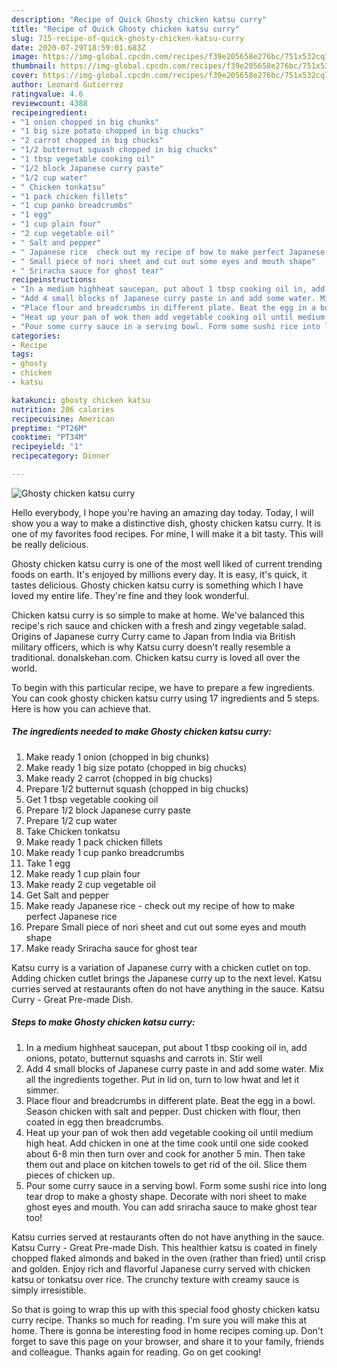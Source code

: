 ```yaml
---
description: "Recipe of Quick Ghosty chicken katsu curry"
title: "Recipe of Quick Ghosty chicken katsu curry"
slug: 715-recipe-of-quick-ghosty-chicken-katsu-curry
date: 2020-07-29T18:59:01.683Z
image: https://img-global.cpcdn.com/recipes/f39e205658e276bc/751x532cq70/ghosty-chicken-katsu-curry-recipe-main-photo.jpg
thumbnail: https://img-global.cpcdn.com/recipes/f39e205658e276bc/751x532cq70/ghosty-chicken-katsu-curry-recipe-main-photo.jpg
cover: https://img-global.cpcdn.com/recipes/f39e205658e276bc/751x532cq70/ghosty-chicken-katsu-curry-recipe-main-photo.jpg
author: Leonard Gutierrez
ratingvalue: 4.6
reviewcount: 4388
recipeingredient:
- "1 onion chopped in big chunks"
- "1 big size potato chopped in big chucks"
- "2 carrot chopped in big chucks"
- "1/2 butternut squash chopped in big chucks"
- "1 tbsp vegetable cooking oil"
- "1/2 block Japanese curry paste"
- "1/2 cup water"
- " Chicken tonkatsu"
- "1 pack chicken fillets"
- "1 cup panko breadcrumbs"
- "1 egg"
- "1 cup plain four"
- "2 cup vegetable oil"
- " Salt and pepper"
- " Japanese rice  check out my recipe of how to make perfect Japanese rice"
- " Small piece of nori sheet and cut out some eyes and mouth shape"
- " Sriracha sauce for ghost tear"
recipeinstructions:
- "In a medium highheat saucepan, put about 1 tbsp cooking oil in, add onions, potato, butternut squashs and carrots in. Stir well"
- "Add 4 small blocks of Japanese curry paste in and add some water. Mix all the ingredients together. Put in lid on, turn to low hwat and let it simmer."
- "Place flour and breadcrumbs in different plate. Beat the egg in a bowl. Season chicken with salt and pepper. Dust chicken with flour, then coated in egg then breadcrumbs."
- "Heat up your pan of wok then add vegetable cooking oil until medium high heat. Add chicken in one at the time cook until one side cooked about 6-8 min then turn over and cook for another 5 min. Then take them out and place on kitchen towels to get rid of the oil. Slice them pieces of chicken up."
- "Pour some curry sauce in a serving bowl. Form some sushi rice into long tear drop to make a ghosty shape. Decorate with nori sheet to make ghost eyes and mouth. You can add sriracha sauce to make ghost tear too!"
categories:
- Recipe
tags:
- ghosty
- chicken
- katsu

katakunci: ghosty chicken katsu 
nutrition: 286 calories
recipecuisine: American
preptime: "PT26M"
cooktime: "PT34M"
recipeyield: "1"
recipecategory: Dinner

---
```



![Ghosty chicken katsu curry](https://img-global.cpcdn.com/recipes/f39e205658e276bc/751x532cq70/ghosty-chicken-katsu-curry-recipe-main-photo.jpg)

Hello everybody, I hope you're having an amazing day today. Today, I will show you a way to make a distinctive dish, ghosty chicken katsu curry. It is one of my favorites food recipes. For mine, I will make it a bit tasty. This will be really delicious.

Ghosty chicken katsu curry is one of the most well liked of current trending foods on earth. It's enjoyed by millions every day. It is easy, it's quick, it tastes delicious. Ghosty chicken katsu curry is something which I have loved my entire life. They're fine and they look wonderful.

Chicken katsu curry is so simple to make at home. We&#39;ve balanced this recipe&#39;s rich sauce and chicken with a fresh and zingy vegetable salad. Origins of Japanese curry Curry came to Japan from India via British military officers, which is why Katsu curry doesn&#39;t really resemble a traditional. donalskehan.com. Chicken katsu curry is loved all over the world.


To begin with this particular recipe, we have to prepare a few ingredients. You can cook ghosty chicken katsu curry using 17 ingredients and 5 steps. Here is how you can achieve that.

<!--inarticleads1-->

##### The ingredients needed to make Ghosty chicken katsu curry:

1. Make ready 1 onion (chopped in big chunks)
1. Make ready 1 big size potato (chopped in big chucks)
1. Make ready 2 carrot (chopped in big chucks)
1. Prepare 1/2 butternut squash (chopped in big chucks)
1. Get 1 tbsp vegetable cooking oil
1. Prepare 1/2 block Japanese curry paste
1. Prepare 1/2 cup water
1. Take  Chicken tonkatsu
1. Make ready 1 pack chicken fillets
1. Make ready 1 cup panko breadcrumbs
1. Take 1 egg
1. Make ready 1 cup plain four
1. Make ready 2 cup vegetable oil
1. Get  Salt and pepper
1. Make ready  Japanese rice - check out my recipe of how to make perfect Japanese rice
1. Prepare  Small piece of nori sheet and cut out some eyes and mouth shape
1. Make ready  Sriracha sauce for ghost tear


Katsu curry is a variation of Japanese curry with a chicken cutlet on top. Adding chicken cutlet brings the Japanese curry up to the next level. Katsu curries served at restaurants often do not have anything in the sauce. Katsu Curry - Great Pre-made Dish. 

<!--inarticleads2-->

##### Steps to make Ghosty chicken katsu curry:

1. In a medium highheat saucepan, put about 1 tbsp cooking oil in, add onions, potato, butternut squashs and carrots in. Stir well
1. Add 4 small blocks of Japanese curry paste in and add some water. Mix all the ingredients together. Put in lid on, turn to low hwat and let it simmer.
1. Place flour and breadcrumbs in different plate. Beat the egg in a bowl. Season chicken with salt and pepper. Dust chicken with flour, then coated in egg then breadcrumbs.
1. Heat up your pan of wok then add vegetable cooking oil until medium high heat. Add chicken in one at the time cook until one side cooked about 6-8 min then turn over and cook for another 5 min. Then take them out and place on kitchen towels to get rid of the oil. Slice them pieces of chicken up.
1. Pour some curry sauce in a serving bowl. Form some sushi rice into long tear drop to make a ghosty shape. Decorate with nori sheet to make ghost eyes and mouth. You can add sriracha sauce to make ghost tear too!


Katsu curries served at restaurants often do not have anything in the sauce. Katsu Curry - Great Pre-made Dish. This healthier katsu is coated in finely chopped flaked almonds and baked in the oven (rather than fried) until crisp and golden. Enjoy rich and flavorful Japanese curry served with chicken katsu or tonkatsu over rice. The crunchy texture with creamy sauce is simply irresistible. 

So that is going to wrap this up with this special food ghosty chicken katsu curry recipe. Thanks so much for reading. I'm sure you will make this at home. There is gonna be interesting food in home recipes coming up. Don't forget to save this page on your browser, and share it to your family, friends and colleague. Thanks again for reading. Go on get cooking!
